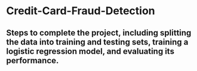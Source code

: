 # Credit-Card-Fraud-Detection

##  Steps to complete the project, including splitting the data into training and testing sets, training a logistic regression model, and evaluating its performance.
